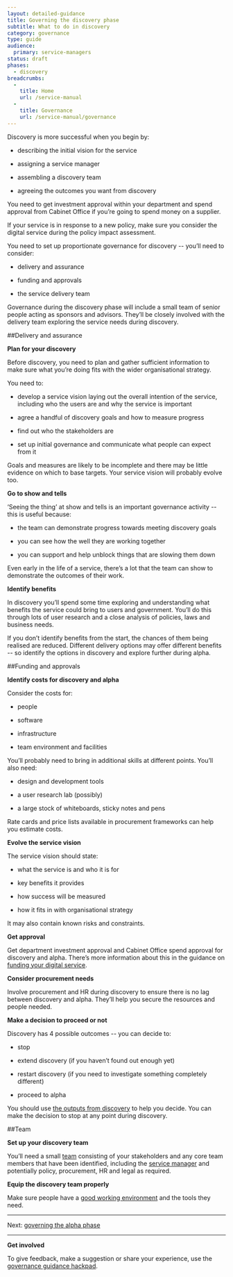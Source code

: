 ```yaml
---
layout: detailed-guidance
title: Governing the discovery phase
subtitle: What to do in discovery
category: governance
type: guide
audience:
  primary: service-managers
status: draft
phases:
  - discovery
breadcrumbs:
  -
    title: Home
    url: /service-manual
  -
    title: Governance
    url: /service-manual/governance
---
```


Discovery is more successful when you begin by:
 
* describing the initial vision for the service

* assigning a service manager

* assembling a discovery team

* agreeing the outcomes you want from discovery

You need to get investment approval within your department and spend approval from Cabinet Office if you’re going to spend money on a supplier. 

If your service is in response to a new policy, make sure you consider the digital service during the policy impact assessment. 

You need to set up proportionate governance for discovery -- you’ll need to consider:

* delivery and assurance

* funding and approvals

* the service delivery team

Governance during the discovery phase will include a small team of senior people acting as sponsors and advisors. They’ll be closely involved with the delivery team exploring the service needs during discovery.

##Delivery and assurance

**Plan for your discovery**

Before discovery, you need to plan and gather sufficient information to make sure what you’re doing fits with the wider organisational strategy. 

You need to:

* develop a service vision laying out the overall intention of the service, including who the users are and why the service is important 

* agree a handful of discovery goals and how to measure progress

* find out who the stakeholders are

* set up initial governance and communicate what people can expect from it

Goals and measures are likely to be incomplete and there may be little evidence on which to base targets. Your service vision will probably evolve too.

**Go to show and tells**

‘Seeing the thing’ at show and tells is an important governance activity -- this is useful because:

* the team can demonstrate progress towards meeting discovery goals

* you can see how the well they are working together

* you can support and help unblock things that are slowing them down

Even early in the life of a service, there’s a lot that the team can show to demonstrate the outcomes of their work.

**Identify benefits**

In discovery you’ll spend some time exploring and understanding what benefits the service could bring to users and government. You’ll do this through lots of user research and a close analysis of policies, laws and business needs. 

If you don’t identify benefits from the start, the chances of them being realised are reduced. Different delivery options may offer different benefits -- so identify the options in discovery and explore further during alpha.

##Funding and approvals

**Identify costs for discovery and alpha**

Consider the costs for:

* people

* software

* infrastructure

* team environment and facilities

You’ll probably need to bring in additional skills at different points. You’ll also need:

* design and development tools

* a user research lab (possibly) 

* a large stock of whiteboards, sticky notes and pens

Rate cards and price lists available in procurement frameworks can help you estimate costs.

**Evolve the service vision**

The service vision should state:

* what the service is and who it is for

* key benefits it provides

* how success will be measured 

* how it fits in with organisational strategy

It may also contain known risks and constraints.

**Get approval**

Get department investment approval and Cabinet Office spend approval for discovery and alpha. There’s more information about this in the guidance on [funding your digital service](/service-manual/governance/funding-your-digital-service).

**Consider procurement needs**

Involve procurement and HR during discovery to ensure there is no lag between discovery and alpha. They’ll help you secure the resources and people needed.

**Make a decision to proceed or not**

Discovery has 4 possible outcomes -- you can decide to:

* stop

* extend discovery (if you haven’t found out enough yet)

* restart discovery (if you need to investigate something completely different)

* proceed to alpha

You should use [the outputs from discovery](/service-manual/phases/discovery#outputs) to help you decide. You can make the decision to stop at any point during discovery.

##Team

**Set up your discovery team**

You’ll need a small [team](/service-manual/the-team/) consisting of your stakeholders and any core team members that have been identified, including the [service manager](/service-manual/the-team/service-manager) and potentially policy, procurement, HR and legal as required.

**Equip the discovery team properly**

Make sure people have a [good working environment](/service-manual/the-team/working-environment) and the tools they need. 


<hr>

Next: [governing the alpha phase](/service-manual/governance/governing-the-alpha-phase)


<hr>

**Get involved**

To give feedback, make a suggestion or share your experience, use the [governance guidance hackpad](https://gds-governance-guidance.hackpad.com/Governing-the-discovery-phase-TbccpIByYIi).